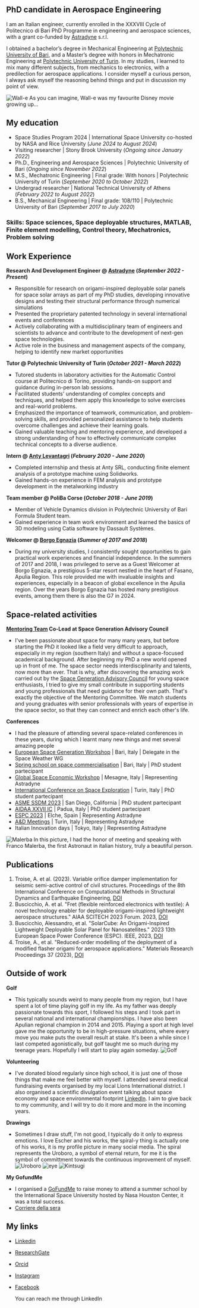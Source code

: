 ## PhD candidate in Aerospace Engineering

I am an Italian engineer, currently enrolled in the XXXVIII Cycle of Politecnico di Bari PhD Programme in engineering and aerospace sciences, with a grant co-funded by [Astradyne](https://www.astradyne.space/) s.r.l.

I obtained a bachelor’s degree in Mechanical Engineering at [Polytechnic University of Bari](https://www.poliba.it/it), and a Master’s degree with honors in Mechatronic Engineering at [Polytechnic University of Turin](https://www.polito.it/). In my studies, I learned to mix many different subjects, from mechanics to electronics, with a predilection for aerospace applications.
I consider myself a curious person, I always ask myself the reasoning behind things and put in discussion my point of view.

![Wall-e](/Pics/IMG_4643.JPG)
As you can imagine, Wall-e was my favourite Disney movie growing up...

## My education
- Space Studies Program 2024 | International Space University co-hosted by NASA and Rice University (_June 2024 to August 2024_)
- Visiting researcher | Stony Brook University (_Ongoing since January 2022_)
- Ph.D., Engineering and Aerospace Sciences | Polytechnic University of Bari (_Ongoing since November 2022_)
- M.S., Mechatronic Engineering | Final grade: With honors	| Polytechnic University of Turin (_September 2020 to October 2022_)
- Undergrad researcher | National Technical University of Athens (_February 2022 to August 2022_)
- B.S., Mechanical Engineering | Final grade: 108/110 | Polytechnic University of Bari (_September 2017 to July 2020_)

### Skills: Space sciences, Space deployable structures, MATLAB, Finite element modelling, Control theory, Mechatronics, Problem solving

## Work Experience
**Research And Development Engineer @ [Astradyne](https://www.astradyne.space/) (_September 2022 - Present_)**

- Responsible for research on origami-inspired deployable solar panels for space solar arrays as part of my PhD studies, developing innovative designs and testing their structural performance through numerical simulations
- Presented the proprietary patented technology in several international events and conferences
- Actively collaborating with a multidisciplinary team of engineers and scientists to advance and contribute to the development of next-gen space technologies.
- Active role in the business and management aspects of the company, helping to identify new market opportunities

**Tutor @ Polytechnic University of Turin (_October 2021 - March 2022_)**
- Tutored students in laboratory activities for the Automatic Control course at Politecnico di Torino, providing hands-on support and guidance during in-person lab sessions.
- Facilitated students' understanding of complex concepts and techniques, and helped them apply this knowledge to solve exercises and real-world problems.
- Emphasized the importance of teamwork, communication, and problem-solving skills, and provided personalized assistance to help students overcome challenges and achieve their learning goals.
- Gained valuable teaching and mentoring experience, and developed a strong understanding of how to effectively communicate complex technical concepts to a diverse audience.

**Intern @ [Anty Levantagri](https://www.spinparts.it/en) (_February 2020 - June 2020_)**
- Completed internship and thesis at Anty SRL, conducting finite element analysis of a prototype machine using Solidworks.
- Gained hands-on experience in FEM analysis and prototype development in the metalworking industry

**Team member @ PoliBa Corse (_October 2018 - June 2019_)**
- Member of Vehicle Dynamics division in Polytechnic University of Bari Formula Student team.
- Gained experience in team work environment and learned the basics of 3D modeling using Catia software by Dassault Systèmes.

**Welcomer @ [Borgo Egnazia](https://www.borgoegnazia.com/) (_Summer of 2017 and 2018_)**
- During my university studies, I consistently sought opportunities to gain practical work experiences and financial independence. In the summers of 2017 and 2018, I was privileged to serve as a Guest Welcomer at Borgo Egnazia, a prestigious 5-star resort nestled in the heart of Fasano, Apulia Region. This role provided me with invaluable insights and experiences, especially in a beacon of global excellence in the Apulia region. Over the years Borgo Egnazia has hosted many prestigious events, among them there is also the G7 in 2024.

## Space-related activities
**[Mentoring Team](https://spacegeneration.org/mentoring) Co-Lead at Space Generation Advisory Council**
- I've been passionate about space for many many years, but before starting the PhD it looked like a field very difficult to approach, especially in my region (southern Italy) and without a space-focused academical background. After beginning my PhD a new world opened up in front of me. The space sector needs interdisciplinarity and talents, now more than ever.
That is why, after discovering the amazing work carried out by the [Space Generation Advisory Council](https://spacegeneration.org/) for young space enthusiasts, I tried to give my small contribute in supporting students and young professionals that need guidance for their own path. That's exactly the objective of the Mentoring Committee. We match students and young graduates with senior professionals with years of expertise in the space sector, so that they can connect and enrich each other's life.

**Conferences**
- I had the pleasure of attending several space-related conferences in these years, during which I learnt many new things and met several amazing people
- [European Space Generation Workshop](https://spacegeneration.org/7esgw2023) | Bari, Italy | Delegate in the Space Weather WG
- [Spring school on space commercialisation](https://ecseco.org/event/spring-school-gsew/) | Bari, Italy | PhD student partecipant
- [Global Space Economic Workshop](https://www.dtascarl.org/en/the-global-space-economic-workshop/) | Mesagne, Italy | Representing Astradyne
- [International Conference on Space Exploration](https://www.aidaa.it/aerospaceitaly2024/aae/#:~:text=AIDAA%20is%20glad%20to%20announce,selected%20as%20the%20organizing%20partner.) | Turin, Italy | PhD student partecipant
- [ASME SSDM 2023](https://event.asme.org/SSDM2023) | San Diego, California | PhD student partecipant
- [AIDAA XXVII IC](https://www.aidaa.it/aidaa2023/) | Padua, Italy | PhD student partecipant
- [ESPC 2023](https://atpi.eventsair.com/espc2023/) | Elche, Spain | Representing Astradyne
- [A&D Meetings](https://torino.bciaerospace.com/) | Turin, Italy | Representing Astradyne
- Italian Innovation days | Tokyo, Italy | Representing Astradyne

![Malerba](/Pics/1694637249452.jpg)
In this picture, I had the honor of meeting and speaking with Franco Malerba, the first Astronaut in italian history, truly a beautiful person.

## Publications
1. Troise, A. et al. (2023). Variable orifice damper implementation for seismic semi-active control of civil structures. Proceedings of the 8th International Conference on Computational Methods in Structural Dynamics and Earthquake Engineering, [DOI](https://doi.org/10.7712/120123.10553.20285)
2. Buscicchio, A. et al. "Fret (flexible reinforced electronics with textile): A novel technology enabler for deployable origami-inspired lightweight aerospace structures." AIAA SCITECH 2023 Forum. 2023, [DOI](https://doi.org/10.2514/6.2023-2081)
3. Buscicchio, Alessandro, et al. "SolarCube: An Origami-Inspired Lightweight Deployable Solar Panel for Nanosatellites." 2023 13th European Space Power Conference (ESPC). IEEE, 2023, [DOI](https://doi.org/10.1109/espc59009.2023.10298125)
4. Troise, A., et al. "Reduced-order modelling of the deployment of a modified flasher origami for aerospace applications." Materials Research Proceedings 37 (2023), [DOI](https://doi.org/10.21741/9781644902813-120)


## Outside of work
**Golf**
- This typically sounds weird to many people from my region, but I have spent a lot of time playing golf in my life. As my father was deeply passionate towards this sport, I followed his steps and I took part in several national and international championships. I have also been Apulian regional champion in 2014 and 2015. Playing a sport at high level gave me the opportunity to be in high-pressure situations, where every move you make puts the overall result at stake. It's been a while since I last competed agonistically, but golf taught me so much during my teenage years. Hopefully I will start to play again someday.
![Golf](/Pics/kinder_final.jpg)

**Volunteering**
- I've donated blood regularly since high school, it is just one of those things that make me feel better with myself. I attended several medical fundraising events organised by my local Lions International district. I also organised a scientific divulgation event talking about space economy and space environmental footprint [LinkedIn](https://www.linkedin.com/events/ingegneriaescienzeaerospaziali-7149455471769272320/comments/). I aim to give back to my community, and I will try to do it more and more in the incoming years.

**Drawings**
- Sometimes I draw stuff, I'm not good, I typically do it only to express emotions. I love Escher and his works, the spiral-y thing is actually one of his works, it is my profile picture in many social media. The spiral represents the Uroboro, a symbol of eternal return, for me it is the symbol of committment towards the continuous improvement of myself.
![Uroboro](/Pics/IMG_2663.JPG)
![eye](/Pics/IMG_2664.JPG)
![Kintsugi](/Pics/IMG_2665.PNG)

**My GofundMe**
- I organised a [GoFundMe](https://www.gofundme.com/f/andrea-alla-international-space-university) to raise money to attend a summer school by the International Space University hosted by Nasa Houston Center, it was a total success.
- [Corriere della sera](https://bari.corriere.it/notizie/cronaca/24_febbraio_21/andrea-troise-ingegnere-barese-raccolto-ottomila-euro-in-due-giorni-sul-web-studiare-nasa-16a1a5a8-036a-4124-ade4-316a75dfcxlk.shtml)

## My links
- [Linkedin](https://www.linkedin.com/in/andrea-troise/)
- [ResearchGate](https://www.researchgate.net/profile/Andrea-Troise-2)
- [Orcid](https://orcid.org/0009-0006-4864-6603)
- [Instagram](https://www.instagram.com/andrea.troise.9/)
- [Facebook](https://www.facebook.com/a.troise.9/)

  You can reach me through LinkedIn
